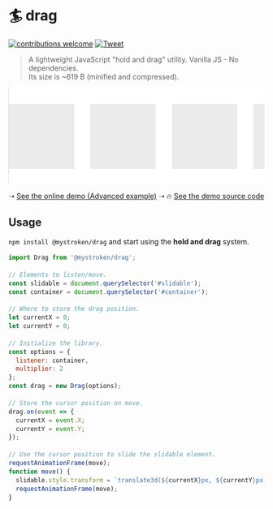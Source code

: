 # :surfer: drag


[![contributions welcome](https://img.shields.io/badge/contributions-welcome-brightgreen.svg?style=flat)](https://github.com/mystroken/drag/issues)
[![Tweet](https://img.shields.io/twitter/url/http/shields.io.svg?style=social)](https://twitter.com/intent/tweet?text=A%20lightweight%20utility%20to%20do%20%22hold%20and%20drag%22.&url=https://github.com/mystroken/drag&via=mystroken&hashtags=holdanddrag,slider,drag,js,creativecoding,developers)

<blockquote>
A lightweight JavaScript "hold and drag" utility. Vanilla JS - No dependencies.
<br>
Its size is ~619 B (minified and compressed).
</blockquote>

![](https://github.com/mystroken/drag/raw/master/screenshot.gif)

➝ [See the online demo (Advanced example)](https://mystroken.github.io/drag/)
➝ :fire: [See the demo source code](https://github.com/mystroken/drag/tree/master/demo)

## Usage

```npm install @mystroken/drag``` and start using the **hold and drag** system.

```javascript
import Drag from '@mystroken/drag';

// Elements to listen/move.
const slidable = document.querySelector('#slidable');
const container = document.querySelector('#container');

// Where to store the drag position.
let currentX = 0;
let currentY = 0;

// Initialize the library.
const options = {
  listener: container,
  multiplier: 2
};
const drag = new Drag(options);

// Store the cursor position on move.
drag.on(event => {
  currentX = event.X;
  currentY = event.Y;
});

// Use the cursor position to slide the slidable element.
requestAnimationFrame(move);
function move() {
  slidable.style.transform = `translate3d(${currentX}px, ${currentY}px, 0px)`;
  requestAnimationFrame(move);
}
```
